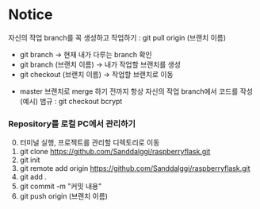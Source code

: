 # Notice
자신의 작업 branch를 꼭 생성하고 작업하기 : git pull origin (브랜치 이름)
- git branch -> 현재 내가 다루는 branch 확인
- git branch (브랜치 이름) -> 내가 작업할 브랜치를 생성
- git checkout (브랜치 이름) -> 작업할 브랜치로 이동

* master 브랜치로 merge 하기 전까지 항상 자신의 작업 branch에서 코드를 작성
(예시) 범규 : git checkout bcrypt

### Repository를 로컬 PC에서 관리하기
0. 터미널 실행, 프로젝트를 관리할 디렉토리로 이동
1. git clone https://github.com/Sanddalggi/raspberryflask.git
2. git init
3. git remote add origin https://github.com/Sanddalggi/raspberryflask.git
4. git add .
5. git commit -m "커밋 내용"
6. git push origin (브랜치 이름)
